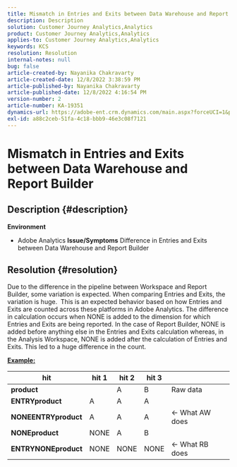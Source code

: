 ```yaml
---
title: Mismatch in Entries and Exits between Data Warehouse and Report Builder
description: Description
solution: Customer Journey Analytics,Analytics
product: Customer Journey Analytics,Analytics
applies-to: Customer Journey Analytics,Analytics
keywords: KCS
resolution: Resolution
internal-notes: null
bug: false
article-created-by: Nayanika Chakravarty
article-created-date: 12/8/2022 3:38:59 PM
article-published-by: Nayanika Chakravarty
article-published-date: 12/8/2022 4:16:54 PM
version-number: 2
article-number: KA-19351
dynamics-url: https://adobe-ent.crm.dynamics.com/main.aspx?forceUCI=1&pagetype=entityrecord&etn=knowledgearticle&id=35d9ef6d-0e77-ed11-81aa-6045bd006149
exl-id: a88c2ceb-51fa-4c18-bbb9-46e3c08f7121
---
```

# Mismatch in Entries and Exits between Data Warehouse and Report Builder

## Description {#description}


<b>Environment</b>

- Adobe Analytics
<b>Issue/Symptoms</b>
Difference in Entries and Exits between Data Warehouse and Report Builder


## Resolution {#resolution}


Due to the difference in the pipeline between Workspace and Report Builder, some variation is expected. When comparing Entries and Exits, the variation is huge. 
This is an expected behavior based on how Entries and Exits are counted across these platforms in Adobe Analytics. The difference in calculation occurs when NONE is added to the dimension for which Entries and Exits are being reported. In the case of Report Builder, NONE is added before anything else in the Entries and Exits calculation whereas, in the Analysis Workspace, NONE is added after the calculation of Entries and Exits. This led to a huge difference in the count.

<u><b>Example:</b></u>


| <b>hit</b> | <b>hit 1</b> | <b>hit 2</b> | <b>hit 3</b> |   |
| --- | --- | --- | --- | --- |
| <b>product</b> |   | A | B | Raw data |
| <b>ENTRYproduct</b> | A | A | A |   |
| <b>NONEENTRYproduct</b> | A | A | A | ← What AW does |
| <b>NONEproduct</b> | NONE | A | B |   |
| <b>ENTRYNONEproduct</b> | NONE | NONE | NONE | ← What RB does |
